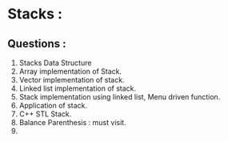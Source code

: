 # Stacks : 

## Questions :

1. Stacks Data Structure
2. Array implementation of Stack.
3. Vector implementation of stack.
4. Linked list implementation of stack.
5. Stack implementation using linked list, Menu driven function.
6. Application of stack.
7. C++ STL Stack.
8. Balance Parenthesis : must visit.
9. 